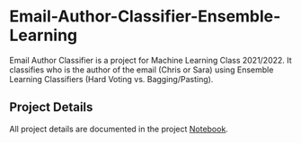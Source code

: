 # Email-Author-Classifier-Ensemble-Learning
Email Author Classifier is a project for Machine Learning Class 2021/2022. It classifies who is the author of the email (Chris or Sara) using Ensemble Learning Classifiers (Hard Voting vs. Bagging/Pasting).  


## Project Details 
All project details are documented in the project [Notebook](https://github.com/yossef-elmahdy/Email-Author-Classifier-Ensemble-Learning/blob/main/Email_Author_Classifier_Ensemble.ipynb).  
